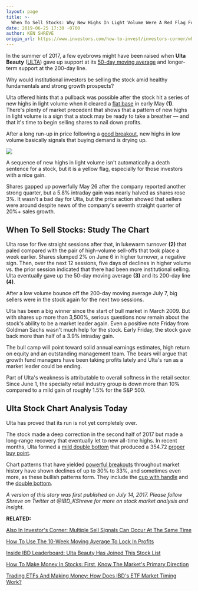 ```yaml
---
layout: page
title: >-
  When To Sell Stocks: Why New Highs In Light Volume Were A Red Flag For This Retail Leader
date: 2019-06-25 17:30 -0700
author: KEN SHREVE
origin_url: https://www.investors.com/how-to-invest/investors-corner/why-new-highs-in-light-volume-was-a-red-flag-for-this-retail-leader
---
```





In the summer of 2017, a few eyebrows might have been raised when **Ulta Beauty** ([ULTA](https://research.investors.com/quote.aspx?symbol=ULTA)) gave up support at its [50-day moving average](https://www.investors.com/how-to-invest/investors-corner/50-day-moving-average/) and longer-term support at the 200-day line.


Why would institutional investors be selling the stock amid healthy fundamentals and strong growth prospects?




Ulta offered hints that a pullback was possible after the stock hit a series of new highs in light volume when it cleared a [flat base](https://www.investors.com/ibd-university/how-to-buy/common-patterns-3/) in early May **(1)**. There's plenty of market precedent that shows that a pattern of new highs in light volume is a sign that a stock may be ready to take a breather — and that it's time to begin selling shares to nail down profits.


After a long run-up in price following a [good breakout](https://www.investors.com/how-to-invest/investors-corner/what-is-stock-breakout/), new highs in low volume basically signals that buying demand is drying up.


![](https://www.investors.com/wp-content/uploads/2017/07/IC_chart071717.png)


A sequence of new highs in light volume isn't automatically a death sentence for a stock, but it is a yellow flag, especially for those investors with a nice gain.


Shares gapped up powerfully May 26 after the company reported another strong quarter, but a 5.8% intraday gain was nearly halved as shares rose 3%. It wasn't a bad day for Ulta, but the price action showed that sellers were around despite news of the company's seventh straight quarter of 20%+ sales growth.


When To Sell Stocks: Study The Chart
------------------------------------


Ulta rose for five straight sessions after that, in lukewarm turnover **(2)** that paled compared with the pair of high-volume sell-offs that took place a week earlier. Shares slumped 2% on June 6 in higher turnover, a negative sign. Then, over the next 12 sessions, five days of declines in higher volume vs. the prior session indicated that there had been more institutional selling. Ulta eventually gave up the 50-day moving average **(3)** and its 200-day line **(4)**.


After a low volume bounce off the 200-day moving average July 7, big sellers were in the stock again for the next two sessions.


Ulta has been a big winner since the start of bull market in March 2009. But with shares up more than 3,500%, serious questions now remain about the stock's ability to be a market leader again. Even a positive note Friday from Goldman Sachs wasn't much help for the stock. Early Friday, the stock gave back more than half of a 3.9% intraday gain.


The bull camp will point toward solid annual earnings estimates, high return on equity and an outstanding management team. The bears will argue that growth fund managers have been taking profits lately and Ulta's run as a market leader could be ending.


Part of Ulta's weakness is attributable to overall softness in the retail sector. Since June 1, the specialty retail industry group is down more than 10% compared to a mild gain of roughly 1.5% for the S&P 500.


Ulta Stock Chart Analysis Today
-------------------------------



Ulta has proved that its run is not yet completely over.


The stock made a deep correction in the second half of 2017 but made a long-range recovery that eventually let to new all-time highs. In recent months, Ulta formed a [mild double bottom](https://www.investors.com/how-to-invest/investors-corner/stock-charts-difference-between-double-bottom-flat-base/) that produced a 354.72 [proper buy point](https://www.investors.com/how-to-invest/investors-corner/chart-reading-basics-how-a-buy-point-marks-a-time-of-opportunity/).


Chart patterns that have yielded [powerful breakouts](https://www.investors.com/how-to-invest/investors-corner/what-is-stock-breakout/) throughout market history have shown declines of up to 30% to 33%, and sometimes even more, as these bullish patterns form. They include the [cup with handle](https://www.investors.com/how-to-invest/investors-corner/how-to-buy-stocks-cup-with-handle-base-alibaba-stock-buy-point/) and the [double bottom](https://www.investors.com/how-to-invest/investors-corner/what-is-double-bottom-base-biotech-stocks/).


*A version of this story was first published on July 14, 2017. Please follow Shreve on Twitter at @IBD\_KShreve for more on stock market analysis and insight.*


**RELATED:**


[Also In Investor's Corner: Multiple Sell Signals Can Occur At The Same Time](https://www.investors.com/how-to-invest/investors-corner/lightning-strikes-twice-multiple-sell-signals-can-trigger-the-same-day/)


[How To Use The 10-Week Moving Average To Lock In Profits](https://www.investors.com/how-to-invest/investors-corner/know-this-sell-rule-is-the-stock-living-beneath-the-10-week-line/)


[Inside IBD Leaderboard: Ulta Beauty Has Joined This Stock List](https://www.investors.com/product/leaderboard/?artProdLink=Leaderboard)


[How To Make Money In Stocks: First, Know The Market's Primary Direction](https://www.investors.com/category/market-trend/the-big-picture/)


[Trading ETFs And Making Money: How Does IBD's ETF Market Timing Work?](https://www.investors.com/market-trend/ibds-etf-market-strategy/ibds-etf-market-strategy/)




